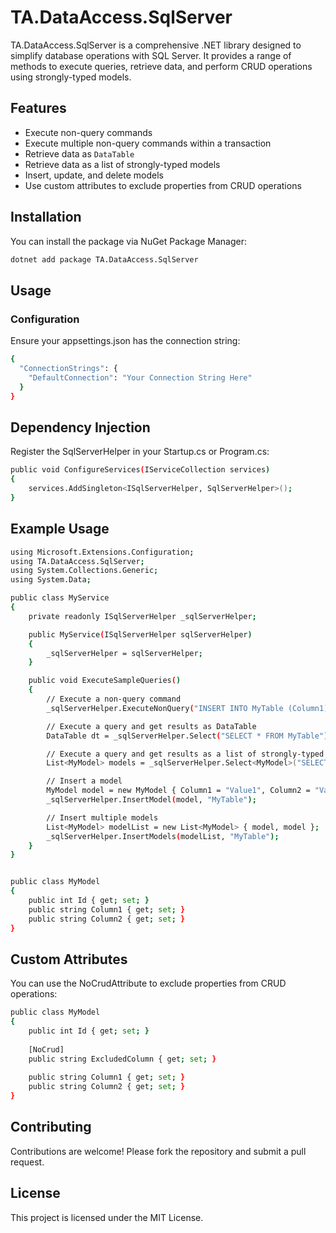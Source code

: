 # TA.DataAccess.SqlServer

TA.DataAccess.SqlServer is a comprehensive .NET library designed to simplify database operations with SQL Server. It provides a range of methods to execute queries, retrieve data, and perform CRUD operations using strongly-typed models.

## Features

- Execute non-query commands
- Execute multiple non-query commands within a transaction
- Retrieve data as `DataTable`
- Retrieve data as a list of strongly-typed models
- Insert, update, and delete models
- Use custom attributes to exclude properties from CRUD operations

## Installation

You can install the package via NuGet Package Manager:

```sh
dotnet add package TA.DataAccess.SqlServer
```

## Usage
### Configuration
Ensure your appsettings.json has the connection string:

```sh
{
  "ConnectionStrings": {
    "DefaultConnection": "Your Connection String Here"
  }
}

```



## Dependency Injection
Register the SqlServerHelper in your Startup.cs or Program.cs:

```sh
public void ConfigureServices(IServiceCollection services)
{
    services.AddSingleton<ISqlServerHelper, SqlServerHelper>();  
}

```

## Example Usage
```sh
using Microsoft.Extensions.Configuration;
using TA.DataAccess.SqlServer;
using System.Collections.Generic;
using System.Data;

public class MyService
{
    private readonly ISqlServerHelper _sqlServerHelper;

    public MyService(ISqlServerHelper sqlServerHelper)
    {
        _sqlServerHelper = sqlServerHelper;
    }

    public void ExecuteSampleQueries()
    {
        // Execute a non-query command
        _sqlServerHelper.ExecuteNonQuery("INSERT INTO MyTable (Column1) VALUES (@Value)", new SqlParameter[] { new SqlParameter("@Value", "SampleValue") });

        // Execute a query and get results as DataTable
        DataTable dt = _sqlServerHelper.Select("SELECT * FROM MyTable");

        // Execute a query and get results as a list of strongly-typed models
        List<MyModel> models = _sqlServerHelper.Select<MyModel>("SELECT * FROM MyTable");

        // Insert a model
        MyModel model = new MyModel { Column1 = "Value1", Column2 = "Value2" };
        _sqlServerHelper.InsertModel(model, "MyTable");

        // Insert multiple models
        List<MyModel> modelList = new List<MyModel> { model, model };
        _sqlServerHelper.InsertModels(modelList, "MyTable");
    }
}


public class MyModel
{
    public int Id { get; set; }
    public string Column1 { get; set; }
    public string Column2 { get; set; }
}

```
## Custom Attributes
You can use the NoCrudAttribute to exclude properties from CRUD operations:

```sh
public class MyModel
{
    public int Id { get; set; }
    
    [NoCrud]
    public string ExcludedColumn { get; set; }
    
    public string Column1 { get; set; }
    public string Column2 { get; set; }
}
```

## Contributing
Contributions are welcome! Please fork the repository and submit a pull request.

## License
This project is licensed under the MIT License.